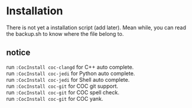 # Installation
There is not yet a installation script (add later).
Mean while, you can read the backup.sh to know where the file
belong to.

## notice
run `:CocInstall coc-clangd` for C++ auto complete.  
run `:CocInstall coc-jedi` for Python auto complete.  
run `:CocInstall coc-jedi` for Shell auto complete.  
run `:CocInstall coc-git` for COC git support.  
run `:CocInstall coc-git` for COC spell check.  
run `:CocInstall coc-git` for COC yank.  
